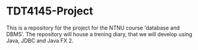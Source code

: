# TDT4145-Project
This is a repository for the project for the NTNU course 'database and DBMS'. The repository will house a trening diary, that we will develop using Java, JDBC and Java FX 2.
